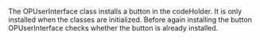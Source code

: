 The OPUserInterface class installs a button in the codeHolder. It is only installed when the classes are initialized. Before again installing the button OPUserInterface checks whether the button is already installed.